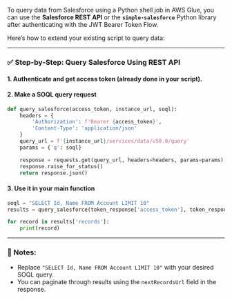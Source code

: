 To query data from Salesforce using a Python shell job in AWS Glue, you can use the **Salesforce REST API** or the **`simple-salesforce`** Python library after authenticating with the JWT Bearer Token Flow.

Here’s how to extend your existing script to query data:

---

### ✅ Step-by-Step: Query Salesforce Using REST API

#### 1. **Authenticate and get access token** (already done in your script).

#### 2. **Make a SOQL query request**
```python
def query_salesforce(access_token, instance_url, soql):
    headers = {
        'Authorization': f'Bearer {access_token}',
        'Content-Type': 'application/json'
    }
    query_url = f'{instance_url}/services/data/v58.0/query'
    params = {'q': soql}

    response = requests.get(query_url, headers=headers, params=params)
    response.raise_for_status()
    return response.json()
```

#### 3. **Use it in your main function**
```python
soql = "SELECT Id, Name FROM Account LIMIT 10"
results = query_salesforce(token_response['access_token'], token_response['instance_url'], soql)

for record in results['records']:
    print(record)
```

---

### 🧠 Notes:
- Replace `"SELECT Id, Name FROM Account LIMIT 10"` with your desired SOQL query.
- You can paginate through results using the `nextRecordsUrl` field in the response.

